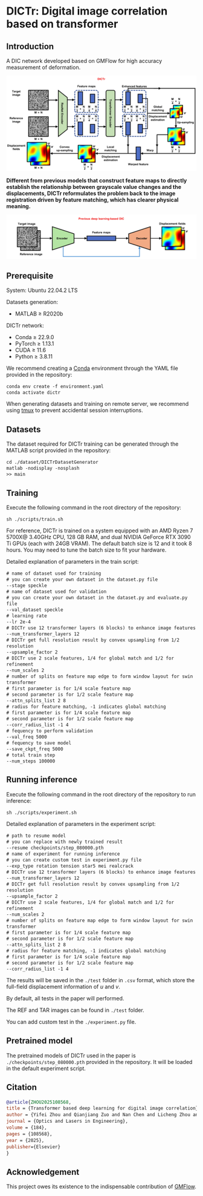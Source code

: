 # DICTr: Digital image correlation based on transformer

## Introduction

A DIC network developed based on GMFlow for high accuracy measurement of deformation.

![Structure](./img/dictr_flowchart.jpg)

**Different from previous models that construct feature maps to directly establish the relationship between grayscale value changes and the displacements, DICTr reformulates the problem back to the image registration driven by feature matching, which has clearer physical meaning.**

![Previous](./img/previous.jpg)

## Prerequisite

System: Ubuntu 22.04.2 LTS

Datasets generation:

- MATLAB ≥ R2020b

DICTr network:

- Conda ≥ 22.9.0
- PyTorch ≥ 1.13.1
- CUDA ≥ 11.6
- Python ≥ 3.8.11

We recommend creating a [Conda](https://www.anaconda.com/) environment through the YAML file provided in the repository:

```shell
conda env create -f environment.yaml
conda activate dictr
```

When generating datasets and training on remote server, we recommend using [tmux](https://github.com/tmux/tmux/wiki) to prevent accidental session interruptions.

## Datasets

The dataset required for DICTr training can be generated through the MATLAB script provided in the repository:

```shell
cd ./dataset/DICTrDatasetGenerator
matlab -nodisplay -nosplash
>> main
```

## Training

Execute the following command in the root directory of the repository:

```shell
sh ./scripts/train.sh
```

For reference, DICTr is trained on a system equipped with an AMD Ryzen 7 5700X@ 3.40GHz CPU, 128 GB RAM, and dual NVIDIA GeForce RTX 3090 Ti GPUs (each with 24GB VRAM). The default batch size is 12 and it took 8 hours. You may need to tune the batch size to fit your hardware.

Detailed explanation of parameters in the train script:

```shell
# name of dataset used for training
# you can create your own dataset in the dataset.py file
--stage speckle
# name of dataset used for validation
# you can create your own dataset in the dataset.py and evaluate.py file
--val_dataset speckle
# learning rate
--lr 2e-4
# DICTr use 12 transformer layers (6 blocks) to enhance image features
--num_transformer_layers 12
# DICTr get full resolution result by convex upsampling from 1/2 resolution
--upsample_factor 2
# DICTr use 2 scale features, 1/4 for global match and 1/2 for refinement
--num_scales 2
# number of splits on feature map edge to form window layout for swin transformer
# first parameter is for 1/4 scale feature map
# second parameter is for 1/2 scale feature map
--attn_splits_list 2 8
# radius for feature matching, -1 indicates global matching
# first parameter is for 1/4 scale feature map
# second parameter is for 1/2 scale feature map
--corr_radius_list -1 4
# fequency to perform validation
--val_freq 5000
# fequency to save model
--save_ckpt_freq 5000
# total train step
--num_steps 100000
```

## Running inference

Execute the following command in the root directory of the repository to run inference:

```shell
sh ./scripts/experiment.sh
```

Detailed explanation of parameters in the experiment script:

```shell
# path to resume model
# you can replace with newly trained result
--resume checkpoints/step_080000.pth
# name of experiment for running inference
# you can create custom test in experiment.py file
--exp_type rotation tension star5 mei realcrack
# DICTr use 12 transformer layers (6 blocks) to enhance image features
--num_transformer_layers 12
# DICTr get full resolution result by convex upsampling from 1/2 resolution
--upsample_factor 2
# DICTr use 2 scale features, 1/4 for global match and 1/2 for refinement
--num_scales 2
# number of splits on feature map edge to form window layout for swin transformer
# first parameter is for 1/4 scale feature map
# second parameter is for 1/2 scale feature map
--attn_splits_list 2 8
# radius for feature matching, -1 indicates global matching
# first parameter is for 1/4 scale feature map
# second parameter is for 1/2 scale feature map
--corr_radius_list -1 4
```

The results will be saved in the `./test` folder in `.csv` format, which store the full-field displacement information of $u$ and $v$.

By default, all tests in the paper will performed.

The REF and TAR images can be found in `./test` folder.

You can add custom test in the `./experiment.py` file.

## Pretrained model

The pretrained models of DICTr used in the paper is `./checkpoints/step_080000.pth` provided in the repository. It will be loaded in the default experiment script.

## Citation

```bibtex
@article{ZHOU2025108568,
title = {Transformer based deep learning for digital image correlation},
author = {Yifei Zhou and Qianjiang Zuo and Nan Chen and Licheng Zhou and Bao Yang and Zejia Liu and Yiping Liu and Liqun Tang and Shoubin Dong and Zhenyu Jiang},
journal = {Optics and Lasers in Engineering},
volume = {184},
pages = {108568},
year = {2025},
publisher={Elsevier}
}
```

## Acknowledgement

This project owes its existence to the indispensable contribution of [GMFlow](https://github.com/haofeixu/gmflow).
